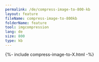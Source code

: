 ```yaml
---
permalink: /de/compress-image-to-800-kb
layout: feature
fileName: compress-image-to-800kb
folderName: feature
tool: imgcompression
lang: de
size: 800
type: kb
---
```


{%- include compress-image-to-X.html -%}

